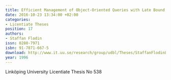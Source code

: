 ```yaml
---
title: Efficient Management of Object-Oriented Queries with Late Bound Functions
date: 2016-10-23 13:34:00 +02:00
categories:
- Licentiate Theses
position: 17
authors:
- Staffan Flodin
issn: 0280-7971
isbn: 91-7871-667-5
download: http://www.it.uu.se/research/group/udbl/Theses/StaffanFlodinLic.pdf
year: 1996
---
```


Linköping University Licentiate Thesis No 538
